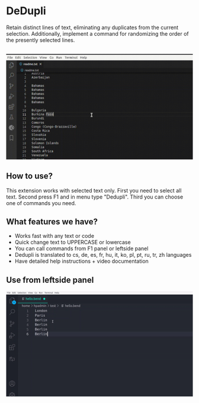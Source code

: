 # DeDupli

Retain distinct lines of text, eliminating any duplicates from the current selection. Additionally, implement a command for randomizing the order of the presently selected lines.

##

[![Vscode extension](/translations/demo.gif 'Vscode extension demo')](https://learnwithyan.com)

## How to use?

This extension works with selected text only. First you need to select all text. Second press F1 and in menu type "Dedupli". Third you can choose one of commands you need.

## What features we have?

- Works fast with any text or code
- Quick change text to UPPERCASE or lowercase
- You can call commands from F1 panel or leftside panel
- Dedupli is translated to cs, de, es, fr, hu, it, ko, pl, pt, ru, tr, zh languages
- Have detailed help instructions + video documentation

## Use from leftside panel

[![Vscode extension](/translations/demo2.gif 'Vscode extension demo')](https://learnwithyan.com)

#
